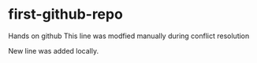 # first-github-repo
Hands on github 
This line was modfied manually during conflict resolution


New line was added locally.